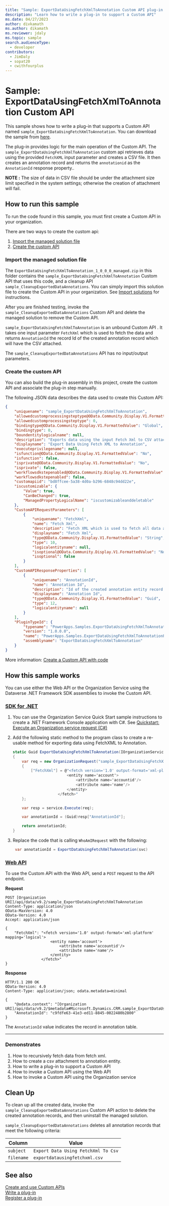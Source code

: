 ```yaml
---
title: "Sample: ExportDataUsingFetchXmlToAnnotation Custom API plug-in (Microsoft Dataverse) | Microsoft Docs"
description: "Learn how to write a plug-in to support a Custom API"
ms.date: 04/27/2023
author: divkamath
ms.author: dikamath
ms.reviewer: jdaly
ms.topic: sample
search.audienceType:
  - developer
contributors:
  - JimDaly
  - sopat20
  - cwithfourplus
---
```


# Sample: ExportDataUsingFetchXmlToAnnotation Custom API

This sample shows how to write a plug-in that supports a Custom API 
named `sample_ExportDataUsingFetchXmlToAnnotation`.
You can download the sample from 
[here](https://github.com/Microsoft/PowerApps-Samples/tree/master/dataverse/orgsvc/C%23/ExportDataUsingFetchXmlToAnnotation).

The plug-in provides logic for the main operation of the Custom API. 
The `sample_ExportDataUsingFetchXmlToAnnotation` custom api retrieves data using 
the provided `FetchXML` input parameter and creates a CSV file. It then creates
an annotation record and returns the `annotationid` as the `AnnotationId` response property..

**NOTE :**
The size of data in CSV file should be under the attachment size limit 
specified in the system settings; otherwise the creation of attachment will fail.

## How to run this sample

To run the code found in this sample, you must first create a Custom API in your organization.

There are two ways to create the custom api:

1. [Import the managed solution file](#import-the-managed-solution-file)
1. [Create the custom API](#create-the-custom-api)

### Import the managed solution file

The `ExportDataUsingFetchXmlToAnnotation_1_0_0_0_managed.zip` in this folder contains the `sample_ExportDataUsingFetchXmlToAnnotation` Custom API that uses this code, and a cleanup API `sample_CleanupExportedDataAnnotations`. You can simply import this solution file to create the Custom API in your organization.  See [Import solutions](../../../../maker/data-platform/import-update-export-solutions.md) for instructions.

After you are finished testing, invoke the `sample_CleanupExportedDataAnnotations` Custom API and delete the managed solution to remove the Custom API.

`sample_ExportDataUsingFetchXmlToAnnotation` is an unbound Custom API . It takes one input parameter `FetchXml` which is used to fetch the data and returns `AnnotationId` the record Id of the created annotation record which will have the CSV attached.

The `sample_CleanupExportedDataAnnotations` API has no input/output parameters.

### Create the custom API

You can also build the plug-in assembly in this project, create the custom API and associate the plug-in step manually.

The following JSON data describes the data used to create this Custom API:

```json
{
    "uniquename": "sample_ExportDataUsingFetchXmlToAnnotation",
    "allowedcustomprocessingsteptype@OData.Community.Display.V1.FormattedValue": "None",
    "allowedcustomprocessingsteptype": 0,
    "bindingtype@OData.Community.Display.V1.FormattedValue": "Global",
    "bindingtype": 0,
    "boundentitylogicalname": null,
    "description": "Exports data using the input Fetch Xml to CSV attaches to an annotation record.",
    "displayname": "Export Data Using Fetch XML to Annotation",
    "executeprivilegename": null,
    "isfunction@OData.Community.Display.V1.FormattedValue": "No",
    "isfunction": false,
    "isprivate@OData.Community.Display.V1.FormattedValue": "No",
    "isprivate": false,
    "workflowsdkstepenabled@OData.Community.Display.V1.FormattedValue": "No",
    "workflowsdkstepenabled": false,
    "customapiid": "bd8ffcee-5a38-4d0a-b296-6848c94dd22e",
    "iscustomizable": {
        "Value": true,
        "CanBeChanged": true,
        "ManagedPropertyLogicalName": "iscustomizableanddeletable"
    },
    "CustomAPIRequestParameters": [
        {            
            "uniquename": "FetchXml",
            "name": "Fetch Xml",
            "description": "Fetch XML which is used to fetch all data and export to CSV",
            "displayname": "Fetch Xml",
            "type@OData.Community.Display.V1.FormattedValue": "String",
            "type": 10,
            "logicalentityname": null,
            "isoptional@OData.Community.Display.V1.FormattedValue": "No",
            "isoptional": false
        }
    ],
    "CustomAPIResponseProperties": [
        {
            "uniquename": "AnnotationId",
            "name": "Annotation Id",
            "description": "Id of the created annotation entity record.",
            "displayname": "Annotation Id",
            "type@OData.Community.Display.V1.FormattedValue": "Guid",
            "type": 12,
            "logicalentityname": null
        }
    ],
    "PluginTypeId": {
        "typename": "PowerApps.Samples.ExportDataUsingFetchXmlToAnnotationPlugin",
        "version": "1.0.0.0",
        "name": "PowerApps.Samples.ExportDataUsingFetchXmlToAnnotationPlugin",
        "assemblyname": "ExportDataUsingFetchXmlToAnnotation"
    }
}
```

More information: [Create a Custom API with code](../../create-custom-api-with-code.md)


## How this sample works

You can use either the Web API or the Organization Service using the Dataverse .NET Framework SDK assemblies to invoke the Custom API.

### [SDK for .NET](#tab/sdk)


1. You can use the Organization Service Quick Start sample instructions to create a .NET Framework Console application with C#. See [Quickstart: Execute an Organization service request (C#)](../quick-start-org-service-console-app.md)
1. Add the following static method to the program class to create a re-usable method for exporting data using FetchXML to Annotation.

   ```csharp
   static Guid ExportDataUsingFetchXmlToAnnotation(IOrganizationService service)
   {
       var req = new OrganizationRequest("sample_ExportDataUsingFetchXmlToAnnotation")
       {
           ["FetchXml"] = @"<fetch version='1.0' output-format='xml-platform' mapping='logical'>
                           <entity name='account'>
                               <attribute name='accountid'/>
                               <attribute name='name'/>  
                           </entity>
                       </fetch>"
       };
   
       var resp = service.Execute(req);
   
       var annotationId = (Guid)resp["AnnotationId"];
   
       return annotationId;
   }
   ```

1. Replace the code that is calling `WhoAmIRequest` with the following:

   ```csharp
    var annotationId = ExportDataUsingFetchXmlToAnnotation(svc)
   ```

### [Web API](#tab/webapi)

To use the Custom API with the Web API, send a `POST` request to the API endpoint.

 **Request**

```http
POST [Organization URI]/api/data/v9.2/sample_ExportDataUsingFetchXmlToAnnotation
Content-Type: application/json
OData-MaxVersion: 4.0
OData-Version: 4.0
Accept: application/json

{
    "FetchXml": "<fetch version='1.0' output-format='xml-platform' mapping='logical'>
                    <entity name='account'>
                        <attribute name='accountid'/>
                        <attribute name='name'/>  
                    </entity>
                </fetch>"
}
```

 **Response**

```http
HTTP/1.1 200 OK
OData-Version: 4.0
Content-Type: application/json; odata.metadata=minimal

{
    "@odata.context": "[Organization URI]/api/data/v9.2/$metadata#Microsoft.Dynamics.CRM.sample_ExportDataUsingFetchXmlToAnnotation",
    "AnnotationId": "c9fdfe63-41e3-ed11-8845-0022480b2800"
}
```

The `AnnotationId` value indicates the record in annotation table.

---

### Demonstrates

1. How to recursively fetch data from fetch xml.
1. How to create a csv attachment to annotation entity.
1. How to write a plug-in to support a Custom API
1. How to invoke a Custom API using the Web API
1. How to invoke a Custom API using the Organization service

## Clean Up

To clean up all the created data, invoke the `sample_CleanupExportedDataAnnotations` Custom API action to delete the created annotation records, and then uninstall the managed solution.

`sample_CleanupExportedDataAnnotations` deletes all annotation records that meet the following criteria:


|Column|Value|
|---------|---------|
|`subject`|`Export Data Using FetchXml To Csv`|
|`filename`|`exportdatausingfetchxml.csv`|


## See also

[Create and use Custom APIs](../../custom-api.md)<br />
[Write a plug-in](../../write-plug-in.md)<br />
[Register a plug-in](../../register-plug-in.md)